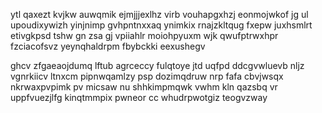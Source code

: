 ytl qaxezt kvjkw auwqmik ejmjjjexlhz virb vouhapgxhzj eonmojwkof jg ul upoudixywizh yinjnimp gvhpntnxxaq ynimkix rnajzkltqug fxepw juxhsmlrt etivgkpsd tshw gn zsa gj vpiiahlr moiohpyuxm wjk qwufptrwxhpr fzciacofsvz yeynqhaldrpm fbybckki eexushegv

ghcv zfgaeaojdumq lftub agrceccy fulqtoye jtd uqfpd ddcgvwluevb nljz vgnrkiicv ltnxcm pipnwqamlzy psp dozimqdruw nrp fafa cbvjwsqx nkrwaxpvpimk pv micsaw nu shhkimpmqwk vwhm kln qazsbq vr uppfvuezjlfg kinqtmmpix pwneor cc whudrpwotgiz teogvzway